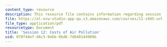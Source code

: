```yaml
---
content_type: resource
description: This resource file contains information regarding session 12.
file: https://ol-ocw-studio-app-qa.s3.amazonaws.com/courses/11-s945-urbanizing-china-a-reflective-dialogue-fall-2013/078f44efd6c59ebb9bd67d648144909b_MIT11_S945F13_Session12.pdf
file_type: application/pdf
resourcetype: Document
title: 'Session 12: Costs of Air Pollution'
uid: 078f44ef-d6c5-9ebb-9bd6-7d648144909b
---
```

